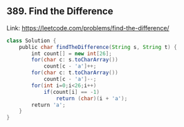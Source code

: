 ## 389. Find the Difference
Link: https://leetcode.com/problems/find-the-difference/

```java
class Solution {
    public char findTheDifference(String s, String t) {
        int count[] = new int[26];
        for(char c: s.toCharArray())
            count[c - 'a']++;
        for(char c: t.toCharArray())
            count[c - 'a']--;
        for(int i=0;i<26;i++)
            if(count[i] == -1)
                return (char)(i + 'a');
        return 'a';
    }
}
```
